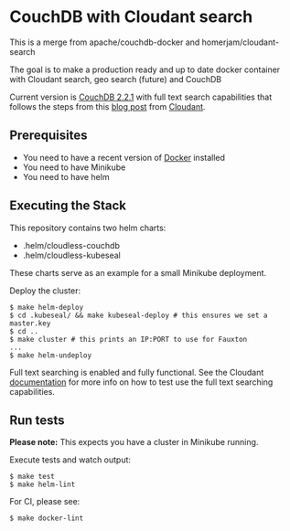 # CouchDB with Cloudant search

This is a merge from apache/couchdb-docker and homerjam/cloudant-search

The goal is to make a production ready and up to date docker container with Cloudant search, geo search (future) and CouchDB

Current version is [CouchDB 2.2.1](http://couchdb.apache.org/) with full text search capabilities that follows the steps from this [blog post](https://cloudant.com/blog/enable-full-text-search-in-apache-couchdb/#.Vly24SCrQbV) from [Cloudant](https://cloudant.com/).

## Prerequisites

 - You need to have a recent version of [Docker](https://www.docker.com/) installed
 - You need to have Minikube
 - You need to have helm

## Executing the Stack

This repository contains two helm charts:

 - .helm/cloudless-couchdb
 - .helm/cloudless-kubeseal

These charts serve as an example for a small Minikube deployment.

Deploy the cluster:

```
$ make helm-deploy
$ cd .kubeseal/ && make kubeseal-deploy # this ensures we set a master.key
$ cd ..
$ make cluster # this prints an IP:PORT to use for Fauxton
...
$ make helm-undeploy
```

Full text searching is enabled and fully functional. See the Cloudant [documentation](https://cloudant.com/for-developers/search/) for more info on how to test use the full text searching capabilities.

## Run tests

**Please note:** This expects you have a cluster in Minikube running.

Execute tests and watch output:

```
$ make test
$ make helm-lint
```

For CI, please see:

```
$ make docker-lint
```
